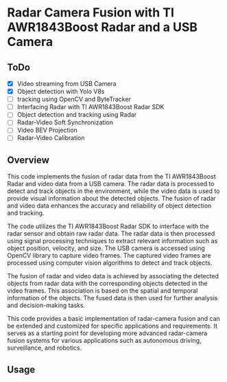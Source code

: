 # Radar Camera Fusion with TI AWR1843Boost Radar and a USB Camera

## ToDo
- [x] Video streaming from USB Camera 
- [x] Object detection with Yolo V8s 
- [ ] tracking using OpenCV and ByteTracker
- [ ] Interfacing Radar with TI AWR1843Boost Radar SDK
- [ ] Object detection and tracking using Radar
- [ ] Radar-Video Soft Synchronization
- [ ] Video BEV Projection
- [ ] Radar-Video Calibration

## Overview 
This code implements the fusion of radar data from the TI AWR1843Boost Radar and video data from a USB camera. The radar data is processed to detect and track objects in the environment, while the video data is used to provide visual information about the detected objects. The fusion of radar and video data enhances the accuracy and reliability of object detection and tracking.

The code utilizes the TI AWR1843Boost Radar SDK to interface with the radar sensor and obtain raw radar data. The radar data is then processed using signal processing techniques to extract relevant information such as object position, velocity, and size. The USB camera is accessed using OpenCV library to capture video frames. The captured video frames are processed using computer vision algorithms to detect and track objects.

The fusion of radar and video data is achieved by associating the detected objects from radar data with the corresponding objects detected in the video frames. This association is based on the spatial and temporal information of the objects. The fused data is then used for further analysis and decision-making tasks.

This code provides a basic implementation of radar-camera fusion and can be extended and customized for specific applications and requirements. It serves as a starting point for developing more advanced radar-camera fusion systems for various applications such as autonomous driving, surveillance, and robotics.

## Usage


